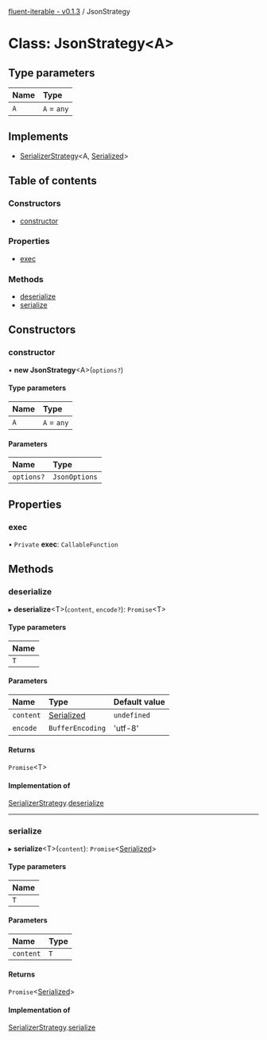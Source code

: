 [fluent-iterable - v0.1.3](../README.md) / JsonStrategy

# Class: JsonStrategy<A\>

## Type parameters

| Name | Type |
| :------ | :------ |
| `A` | `A` = `any` |

## Implements

- [SerializerStrategy](../interfaces/serializerstrategy.md)<A, [Serialized](../README.md#serialized)\>

## Table of contents

### Constructors

- [constructor](jsonstrategy.md#constructor)

### Properties

- [exec](jsonstrategy.md#exec)

### Methods

- [deserialize](jsonstrategy.md#deserialize)
- [serialize](jsonstrategy.md#serialize)

## Constructors

### constructor

• **new JsonStrategy**<A\>(`options?`)

#### Type parameters

| Name | Type |
| :------ | :------ |
| `A` | `A` = `any` |

#### Parameters

| Name | Type |
| :------ | :------ |
| `options?` | `JsonOptions` |

## Properties

### exec

• `Private` **exec**: `CallableFunction`

## Methods

### deserialize

▸ **deserialize**<T\>(`content`, `encode?`): `Promise`<T\>

#### Type parameters

| Name |
| :------ |
| `T` |

#### Parameters

| Name | Type | Default value |
| :------ | :------ | :------ |
| `content` | [Serialized](../README.md#serialized) | `undefined` |
| `encode` | `BufferEncoding` | 'utf-8' |

#### Returns

`Promise`<T\>

#### Implementation of

[SerializerStrategy](../interfaces/serializerstrategy.md).[deserialize](../interfaces/serializerstrategy.md#deserialize)

___

### serialize

▸ **serialize**<T\>(`content`): `Promise`<[Serialized](../README.md#serialized)\>

#### Type parameters

| Name |
| :------ |
| `T` |

#### Parameters

| Name | Type |
| :------ | :------ |
| `content` | `T` |

#### Returns

`Promise`<[Serialized](../README.md#serialized)\>

#### Implementation of

[SerializerStrategy](../interfaces/serializerstrategy.md).[serialize](../interfaces/serializerstrategy.md#serialize)
